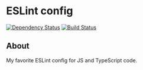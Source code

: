 ESLint config
=============

[![Dependency Status](https://img.shields.io/david/oskarwrobel/eslint-config.svg)](https://david-dm.org/oskarwrobel/eslint-config)
[![Build Status](https://travis-ci.org/oskarwrobel/eslint-config.svg?branch=master)](https://travis-ci.org/oskarwrobel/eslint-config)

## About

My favorite ESLint config for JS and TypeScript code.

